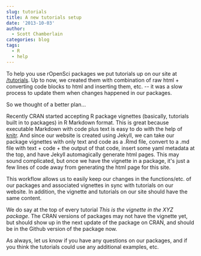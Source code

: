 ```yaml
---
slug: tutorials
title: A new tutorials setup
date: '2013-10-03'
author:
  - Scott Chamberlain
categories: blog
tags:
  - R
  - help
---
```


To help you use rOpenSci packages we put tutorials up on our site at [/tutorials](/tutorials). Up to now, we created them with combination of raw html + converting code blocks to html and inserting them, etc. -- it was a slow process to update them when changes happened in our packages.

So we thought of a better plan...

Recently CRAN started accepting R package vignettes (basically, tutorials built in to packages) in R Markdown format. This is great because executable Markdown with code plus text is easy to do with the help of [knitr](https://yihui.name/knitr/). And since our website is created using Jekyll, we can take our package vignettes with only text and code as a .Rmd file, convert to a .md file with text + code + the output of that code, insert some yaml metadata at the top, and have Jekyll automagically generate html pages. This may sound complicated, but once we have the vignette in a package, it's just a few lines of code away from generating the html page for this site.

This workflow allows us to easily keep our changes in the functions/etc. of our packages and associated vignettes in sync with tutorials on our website. In addition, the vignette and tutorials on our site should have the same content.

We do say at the top of every tutorial *This is the vignette in the XYZ package*. The CRAN versions of packages may not have the vignette yet, but should show up in the next update of the package on CRAN, and should be in the Github version of the package now.

As always, let us know if you have any questions on our packages, and if you think the tutorials could use any additional examples, etc.
